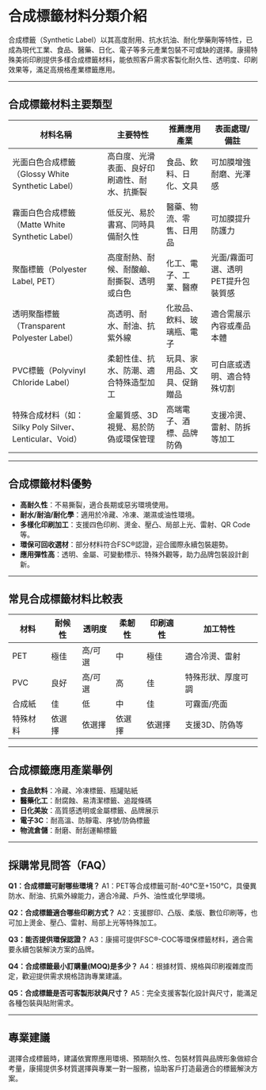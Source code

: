 # 合成標籤材料分類介紹

合成標籤（Synthetic Label）以其高度耐用、抗水抗油、耐化學藥劑等特性，已成為現代工業、食品、醫藥、日化、電子等多元產業包裝不可或缺的選擇。康揚特殊美術印刷提供多樣合成標籤材料，能依照客戶需求客製化耐久性、透明度、印刷效果等，滿足高規格產業標籤應用。

---

## 合成標籤材料主要類型

| 材料名稱                | 主要特性                                   | 推薦應用產業               | 表面處理/備註               |
|-------------------------|-------------------------------------------|----------------------------|-----------------------------|
| 光面白色合成標籤（Glossy White Synthetic Label）  | 高白度、光滑表面、良好印刷適性、耐水、抗撕裂 | 食品、飲料、日化、文具       | 可加膜增強耐磨、光澤感     |
| 霧面白色合成標籤（Matte White Synthetic Label）   | 低反光、易於書寫、同時具備耐久性          | 醫藥、物流、零售、日用品     | 可加膜提升防護力           |
| 聚酯標籤（Polyester Label, PET）                | 高度耐熱、耐候、耐酸鹼、耐撕裂、透明或白色   | 化工、電子、工業、醫療       | 光面/霧面可選、透明PET提升包裝質感 |
| 透明聚酯標籤（Transparent Polyester Label）      | 高透明、耐水、耐油、抗紫外線                | 化妝品、飲料、玻璃瓶、電子   | 適合需展示內容或產品本體   |
| PVC標籤（Polyvinyl Chloride Label）             | 柔韌性佳、抗水、防潮、適合特殊造型加工       | 玩具、家用品、文具、促銷贈品 | 可白底或透明、適合特殊切割 |
| 特殊合成材料（如：Silky Poly Silver、Lenticular、Void） | 金屬質感、3D視覺、易於防偽或環保管理        | 高端電子、酒標、品牌防偽     | 支援冷燙、雷射、防拆等加工 |

---

## 合成標籤材料優勢

- **高耐久性**：不易撕裂，適合長期或惡劣環境使用。
- **耐水/耐油/耐化學**：適用於冷藏、冷凍、潮濕或油性環境。
- **多樣化印刷加工**：支援四色印刷、燙金、壓凸、局部上光、雷射、QR Code等。
- **環保可回收選材**：部分材料符合FSC®認證，迎合國際永續包裝趨勢。
- **應用彈性高**：透明、金屬、可變動標示、特殊外觀等，助力品牌包裝設計創新。

---

## 常見合成標籤材料比較表

| 材料        | 耐候性 | 透明度 | 柔韌性 | 印刷適性 | 加工特性           |
|-------------|--------|--------|--------|----------|--------------------|
| PET         | 極佳   | 高/可選| 中     | 極佳     | 適合冷燙、雷射     |
| PVC         | 良好   | 高/可選| 高     | 佳       | 特殊形狀、厚度可調 |
| 合成紙      | 佳     | 低     | 中     | 佳       | 可霧面/亮面        |
| 特殊材料    | 依選擇 | 依選擇| 依選擇| 依選擇   | 支援3D、防偽等     |

---

## 合成標籤應用產業舉例

- **食品飲料**：冷藏、冷凍標籤、瓶罐貼紙
- **醫藥化工**：耐腐蝕、易清潔標籤、追蹤條碼
- **日化美妝**：高質感透明或金屬標籤、品牌展示
- **電子3C**：耐高溫、防靜電、序號/防偽標籤
- **物流倉儲**：耐磨、耐刮運輸標籤

---

## 採購常見問答（FAQ）

**Q1：合成標籤可耐哪些環境？**
A1：PET等合成標籤可耐-40°C至+150°C，具優異防水、耐油、抗紫外線能力，適合冷藏、戶外、油性或化學環境。

**Q2：合成標籤適合哪些印刷方式？**
A2：支援膠印、凸版、柔版、數位印刷等，也可加上燙金、壓凸、雷射、局部上光等特殊加工。

**Q3：能否提供環保認證？**
A3：康揚可提供FSC®-COC等環保標籤材料，適合需要永續包裝解決方案的品牌。

**Q4：合成標籤最小訂購量(MOQ)是多少？**
A4：根據材質、規格與印刷複雜度而定，歡迎提供需求規格諮詢專業建議。

**Q5：合成標籤是否可客製形狀與尺寸？**
A5：完全支援客製化設計與尺寸，能滿足各種包裝與貼附需求。

---

## 專業建議

選擇合成標籤時，建議依實際應用環境、預期耐久性、包裝材質與品牌形象做綜合考量，康揚提供多材質選擇與專業一對一服務，協助客戶打造最適合的標籤解決方案。
